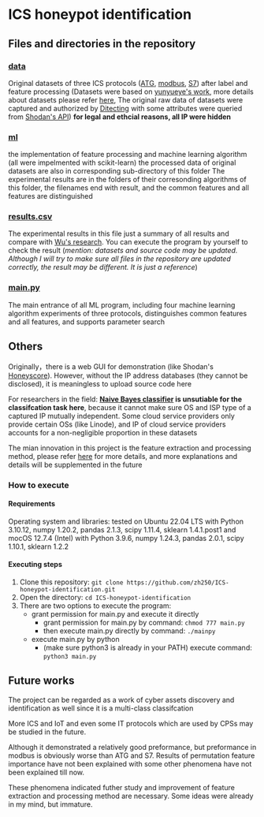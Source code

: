 # ICS honeypot identification


## Files and directories in the repository

### [data](./data/)
Original datasets of three ICS protocols ([ATG](https://secure.apps.nd.gov/doh/operator/Training/OperatorTraining_ATG.pdf), [modbus](https://en.wikipedia.org/wiki/Modbus), [S7](https://wiki.wireshark.org/S7comm)) after label and feature processing (Datasets were based on [yunyueye's work](https://github.com/yunyueye/honeypot), more details about datasets please refer [here](./data/datasets_preprocessing.txt), The original raw data of datasets were captured and authorized by [Ditecting](https://www.ditecting.com/) with some attributes were queried from [Shodan's API](https://developer.shodan.io/api/clients))
**for legal and ethcial reasons, all IP were hidden**

### [ml](./ml/)
the implementation of feature processing and machine learning algorithm (all were impelmented with scikit-learn)
the processed data of original datasets are also in corresponding sub-directory of this folder
The experimental results are in the folders of their corresonding algorithms of this folder, the filenames end with result, and the common features and all features are distinguished

### [results.csv](./result.csv)
The experimental results in this file just a summary of all results and compare with [Wu's research](). You can execute the program by yourself to check the result (*mention: datasets and source code may be updated. Although I will try to make sure all files in the repository are updated correctly, the result may be different. It is just a reference*)

### [main.py](./main.py)
The main entrance of all ML program, including four machine learning algorithm experiments of three protocols, distinguishes common features and all features, and supports parameter search


## Others

Originally，there is a web GUI for demonstration (like Shodan's [Honeyscore](https://honeyscore.shodan.io/)). However, without the IP address databases (they cannot be disclosed), it is meaningless to upload source code here

For researchers in the field: **[Naive Bayes classifier](https://en.wikipedia.org/wiki/Naive_Bayes_classifier) is unsutiable for the classifcation task here**, because it cannot make sure OS and ISP type of a captured IP mutually independent. Some cloud service providers only provide certain OSs (like Linode), and IP of cloud service providers accounts for a non-negligible proportion in these datasets

The mian innovation in this project is the feature extraction and processing method, please refer [here](./data/datasets_preprocessing.txt) for more details, and more explanations and details will be supplemented in the future


### How to execute

#### Requirements

Operating system and libraries: tested on Ubuntu 22.04 LTS with Python 3.10.12, numpy 1.20.2, pandas 2.1.3, scipy 1.11.4, sklearn 1.4.1.post1 and mocOS 12.7.4 (Intel) with Python 3.9.6, numpy 1.24.3, pandas 2.0.1, scipy 1.10.1, sklearn 1.2.2

#### Executing steps

1. Clone this repository: `git clone https://github.com/zh250/ICS-honeypot-identification.git`
2. Open the directory: `cd ICS-honeypot-identification`
3. There are two options to execute the program:
   - grant permission for main.py and execute it directly
     - grant permission for main.py by command: `chmod 777 main.py`
     - then execute main.py directly by command: `./mainpy`
   - execute main.py by python
     - (make sure python3 is already in your PATH) execute command: `python3 main.py`


## Future works
The project can be regarded as a work of cyber assets discovery and identification as well since it is a multi-class classifcation

More ICS and IoT and even some IT protocols which are used by CPSs may be studied in the future.

Although it demonstrated a relatively good preformance, but preformance in modbus is obviously worse than ATG and S7. Results of permutation feature importance have not been explained with some other phenomena have not been explained till now.

These phenomena indicated futher study and improvement of feature extraction and processing method are necessary. Some ideas were already in my mind, but immature.
